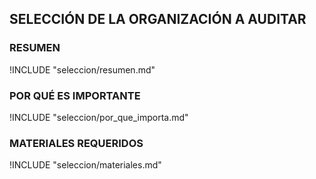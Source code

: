 ## SELECCIÓN DE LA ORGANIZACIÓN A AUDITAR

### RESUMEN

!INCLUDE "seleccion/resumen.md"

### POR QUÉ ES IMPORTANTE

!INCLUDE "seleccion/por_que_importa.md"

### MATERIALES REQUERIDOS

!INCLUDE "seleccion/materiales.md"
